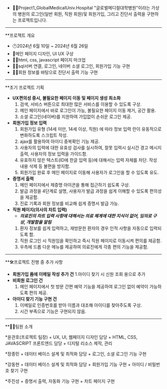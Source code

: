 * 👨‍💻Project1_GlobalMedicalUniv.Hospital
"글로벌메디컬대학병원"이라는 가상의 병원의 로그인(일반 회원, 직원 회원)및 회원가입, 그리고 진단서 출력을 구현하는 프로젝트입니다.
- - - - -
**프로젝트 개요
  + 🕐2024년 6월 10일 ~ 2024년 6월 26일
  + 🎨메인 페이지 디자인, UI UX 구상
  + 👨‍💻html, css, javascript 페이지 마크업
  + 👨‍💻sql서버 연결, 로그인, 네이버 소셜 로그인, 회원가입 기능 구현
  + 👨‍💻회원 정보를 바탕으로 진단서 출력 기능 구현
- - - - -
**초기 프로젝트 기획
  + **UX편의성 중시, 불필요한 페이지 이동 및 페이지 생성 최소화**
      1. 검색, 서비스 버튼으로 최대한 많은 서비스를 이용할 수 있도록 구상.
      2. 메인 페이지에서 바로 로그인이 가능, 불필요한 페이지 이동 제거, 공간 활용.
      3. 소셜 로그인(네이버)를 지원하여 가입없이 손쉬운 로그인 제공.
  + **회원가입 정보 입력**
      1. 회원가입 유형 (14세 미만, 14세 이상, 직원) 에 따라 정보 입력 란이 유동적으로 변화하도록 스크립트 작성.
      2. ajax를 활용하여 아이디 중복확인 기능 제공.
      3. 사용자의 입력에 대한 유효성 검사를 실시하여, 잘못 입력시 실시간 경고 메시지 출력, 사용자의 정보 입력을 가이드함.
      4. 유효하지 않은 텍스트(ID에 한글 입력 등)에 대해서는 입력 자체를 차단. 작성 내용 삭제 등 불편을 방지함.
      5. 회원가입 완료 후 메인 페이지로 이동해 사용자가 로그인을 할 수 있도록 유도.
  + **증명서 출력**
      1. 메인 페이지에서 제증명 아이콘을 통해 접근하기 쉽도록 구상.
      2. 발급 과정을 4단계로 설명, 사용자가 발급 과정을 쉽게 이해할 수 있도록 편의성을 제공함.
      3. 진료 기록과 회원 정보를 비교해 쉽게 증명서 발급 가능.
  + **직원 페이지(의사의 차트 입력)**
     * ___의료진의 차트 입력 사항에 대해서는 의료 체계에 대한 지식이 없어, 임의로 구상, 개발함을 알림___
      1. 환자 정보를 쉽게 입력하고, 재방문한 환자의 경우 인적 사항을 자동으로 입력되도록 함.
      2. 직원 로그인 시 직원임을 확인하고 즉시 직원 페이지로 이동시켜 편의를 제공함.
      3. 우측에 드롭 다운 메뉴를 제공하여 의료진에게 각종 편의 기능을 제공함.
- - - - -
**🛠프로젝트 진행 중 추가 사항
  + **회원가입 폼에 이메일 작성 추가 건**
      1.아이디 찾기 시 신원 조회 용으로 추가
  + **비회원 로그인 건**
      1. 메인 페이지에서 첫 방문 간편 예약 기능을 제공하여 로그인 없이 예약이 가능하도록 편의 제공.
  + **아이디 찾기 기능 구현 건**
      1. 이메일로 인증번호를 받아 이름과 대조해 아이디를 찾아주도록 구상.
      2. 시간 부족으로 기능은 구현되지 않음.
- - - - -
**🤸‍♂️팀원 소개

  *윤관호(프로젝트 팀장)
    + UX, UI, 웹페이지 디자인 담당
    + HTML, CSS, JAVASCRIPT 프론트엔드 담당
    + 디지털 리소스 제작, 관리
      
  *장종민
    + 데이터 베이스 설계 및 최적화 담당
    + 로그인, 소셜 로그인 기능 구현
      
  *강동현
    + 데이터 베이스 설계 및 최적화 담당
    + 회원가입 기능 구현
    + 아이디 / 비밀번호 찾기 구현
 
  *주진성
    + 증명서 출력, 자동화 기능 구현
    + 차트 페이지 구현
    

